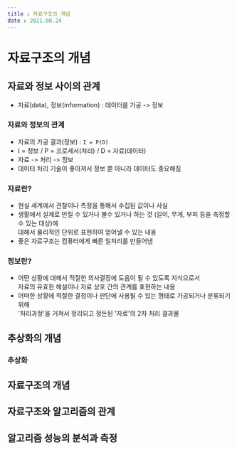 ```yaml
---
title : 자료구조의 개념  
date : 2021.08.24
---
```



# 자료구조의 개념

## 자료와 정보 사이의 관계
* 자료(data), 정보(information) : 데이터를 가공 -> 정보
  
### 자료와 정보의 관계
* 자료의 가공 결과(정보) : `I = P(D)`
* I = 정보 / P = 프로세서(처리) / D = 자료(데이터)
* 자료 -> 처리 -> 정보
* 데이터 처리 기술이 좋아져서 정보 뿐 아니라 데이터도 중요해짐

### 자료란?
* 현실 세계에서 관찰이나 측정을 통해서 수집된 값이나 사실
* 생활에서 실제로 만질 수 있거나 볼수 있거나 하는 것 (길이, 무게, 부피 등을 측정할 수 있는 대상)에   
  대해서 물리적인 단위로 표현하여 얻어낼 수 있는 내용
* 좋은 자료구조는 컴퓨터에게 빠른 일처리를 만들어냄

### 정보란?
* 어떤 상황에 대해서 적절한 의사결정에 도움이 될 수 있도록 지식으로서   
  자료의 유효한 해설이나 자료 상호 간의 관계를 표현하는 내용
* 어떠한 상황에 적절한 결정이나 판단에 사용될 수 있는 형태로 가공되거나 분류되기 위해  
  '처리과정'을 거쳐서 정리되고 정돈된 '자료'의 2차 처리 결과물


## 추상화의 개념

### 추상화



## 자료구조의 개념


## 자료구조와 알고리즘의 관계


## 알고리즘 성능의 분석과 측정
